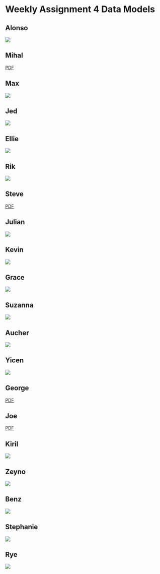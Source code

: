 # Weekly Assignment 4 Data Models

## Alonso

![](https://github.com/Alonsoag86/data-structures/raw/master/assignment4/finalformat.png)

## Mihal

[PDF](https://github.com/mibacon/data-structures/blob/master/week4/Structure.pdf)

## Max

![](https://github.com/mbcarradine/data-structures/blob/master/week04/week04%20db%20loaded.png?raw=true)

## Jed

![](https://github.com/jed-c/data-structures/blob/master/weekly-assignments/weekly-assignment-04/weeklyassignment04final.png?raw=true)

## Ellie

![](https://github.com/efrymire/data-structures/blob/master/week_04/AA%20Meeting%20Data%20Model.png?raw=true)

## Rik

![](https://github.com/rikghosh/data-structures/blob/master/week04/model.png?raw=true)

## Steve

[PDF](https://github.com/hubideal/data-structures/blob/master/Week_Four_Assignment/AAMeetingModel.pdf)

## Julian

![](https://github.com/julianhlange/data-structures/blob/master/week04-assignment/week04-assignment-model-final.png?raw=true)

## Kevin

![](https://github.com/noalarms/data-structures/blob/master/week04/diagram.png?raw=true)

## Grace

![](https://github.com/graceiseverywhere/data-structures/blob/master/week-04/DataStructures_Week_04_Assignment.png?raw=true)

## Suzanna

![](https://github.com/schmeelk/data-structures/blob/master/Weekly-Assignments/Week04/PartOne/Assignment4_Design.JPG?raw=true)

## Aucher

![](https://github.com/auchers/data-structures/blob/master/assignment4/databaseDiagram.png?raw=true)

## Yicen

![](https://github.com/shiy918/data-structures/blob/master/week4/data%20model.png?raw=true)

## George

[PDF](https://github.com/sieng146/data-structures/blob/master/assignment04/assignment04part01MongoDBdataModel092517.pdf)

## Joe

[PDF](https://github.com/jsteele2003/data-structures/blob/master/assignments/meetingModel.pdf)

## Kiril

![](https://github.com/kiriltraykov/data-structures/blob/master/assignment4/dataModelForAAMeetings.png?raw=true)

## Zeyno

![](https://github.com/ZeynoUstun/data_structures/blob/master/db%20structure%20ds%20week04.png?raw=true)

## Benz

![](https://github.com/benzyi/data-structures/blob/master/Week04/datamodelsketchv1.png?raw=true)

## Stephanie

![](https://github.com/ssyung/data-structures/blob/master/week04/m05_syung.png?raw=true)

## Rye

![](https://github.com/ryezzz/data-structures/blob/master/assignment-4/first-db-sketch.png?raw=true)